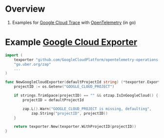 # Overview
1. Examples for [Google Cloud Trace](https://cloud.google.com/trace) with [OpenTelemetry](https://opentelemetry.io/) (in go)


# Example [Google Cloud Exporter](https://github.com/GoogleCloudPlatform/opentelemetry-operations-go)
```go
import (
    texporter "github.com/GoogleCloudPlatform/opentelemetry-operations-go/exporter/trace"
    "go.uber.org/zap"
    ...
)

func NewGoogleCloudExporter(defaultProjectId string) (*texporter.Exporter, error) {
	projectID := os.Getenv("GOOGLE_CLOUD_PROJECT")

	if strings.TrimSpace(projectID) == "" && otzap.IsInGoogleCloud() {
		projectID = defaultProjectId

		zap.L().Warn("GOOGLE_CLOUD_PROJECT is missing, defaulting",
			zap.String("projectID", projectID))
	}

	return texporter.New(texporter.WithProjectID(projectID))
}
```
